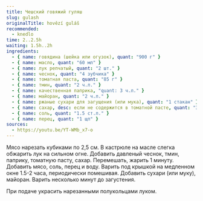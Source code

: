 ```yaml
---
title: Чешский говяжий гуляш
slug: gulash
originalTitle: hovězí guláš
recommended:
  - knedlo
time: 2..2.5h
waiting: 1.5h..2h
ingredients:
  - { name: говядина (шейка или огузок), quant: "900 г" }
  - { name: масло, quant: "60 мл" }
  - { name: лук репчатый, quant: "2 шт." }
  - { name: чеснок, quant: "4 зубчика" }
  - { name: томатная паста, quant: "85 г" }
  - { name: тмин, quant: "2 ч.л." }
  - { name: качественная паприка, "quant: 3 ч.л." }
  - { name: майоран, quant: "2 ч.л." }
  - { name: ржаные сухари для загущения (или мука), quant: "1 стакан" }
  - { name: сахар, desc: если не содержится в томатной пасте, quant: "3 ч.л." }
  - { name: соль, quant: "1.5 ст.л." }
  - { name: перец, quant: "1 щп" }
sources:
  - https://youtu.be/YT-WMb_x7-o
---
```


Мясо нарезать кубиками по 2,5 см. В кастрюле на масле слегка обжарить лук на сильном огне.
Добавить давленый чеснок, тмин, паприку, томатную пасту, сахар. Перемешать, жарить 1 минуту.
Добавить мясо, соль, перец и воду. Варить под крышкой на медленном окне 1.5-2 часа,
периодически помешивая. Добавить сухари (или муку), майоран.
Варить несколько минут до загустения.

При подаче украсить нарезанными полукольцами луком.